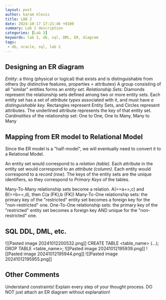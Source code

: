```yaml
---
layout: post
author: karam klevis
title: LAB 2
date: 2024-10-17 17:21:46 +0100
summary: Lab 2 description
categories: [Lab 3]
keywords: lab 3, db, sql, DML, ER, diagram
tags:
 - db, oracle, sql, lab 2
---
```


## Designing an ER diagram
*Entity*: a thing (physical or logical) that exists and is distinguishable from others (by distinctive features, properties = attributes)
A group consisting of all "similar" entities forms an *entity set.*
*Relationship Sets:* Diamonds represent the relationship sets defined among two or more entity sets.
Each entity set has a set of *attribute types* associated with it, and must have *a distinguishable key.*
Rectangles represent Entity Sets, and Circles represent attributes. The underlined attribute represents the key of that entity set.
*Cardinalities* of the relationship set: One to One, One to Many, Many to Many
## Mapping from ER model to Relational Model
Since the ER model is a "half-model", we will eventually need to convert it to a Relational Model.

An entity set would correspond to a *relation (table).*
Each attribute in the entity set would correspond to an *attribute (column).*
Each entity would correspond to a *record (row).*
The keys of the entity sets are the unique identifiers, so they correspond to *Primary Keys* of the tables.

Many-To-Many relationship sets become a relation. A(==a==,c) and B(==b==,d), then C(a (FK),b (FK))
Many-To-One relationship sets: the primary key of the "restricted" entity set becomes a foreign key for the "non-restricted" one.
One-To-One relationship sets: the primary key of the "restricted" entity set becomes a foreign key AND unique for the "non-restricted" one.
## SQL DDL, DML, etc.
![[Pasted image 20241012200532.png]]
CREATE TABLE <table_name> (...);
DROP TABLE <table_name>;
![[Pasted image 20241012195939.png]]
![[Pasted image 20241012195944.png]]
![[Pasted image 20241012195955.png]]
## Other Comments
Understand constraints!
Explain every step of your thought process. DO NOT just attach an ER diagram without explanation!